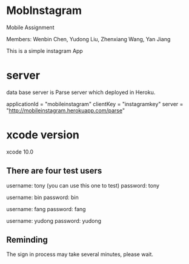 # MobInstagram
Mobile Assignment

Members:   Wenbin Chen,     Yudong Liu,      Zhenxiang Wang,       Yan Jiang

This is a simple instagram App

# server
data base server is Parse server which deployed in Heroku.

applicationId = "mobileinstagram"
clientKey = "instagramkey"
server = "http://mobileinstagram.herokuapp.com/parse"

# xcode version
xcode 10.0

## There are four test users

  username: tony   (you can use this one to test)
  password: tony 
  
  username: bin 
  password: bin
  
  username: fang 
  password: fang
  
  username: yudong
  password: yudong
  
  
## Reminding
The sign in process may take several minutes, please wait.
